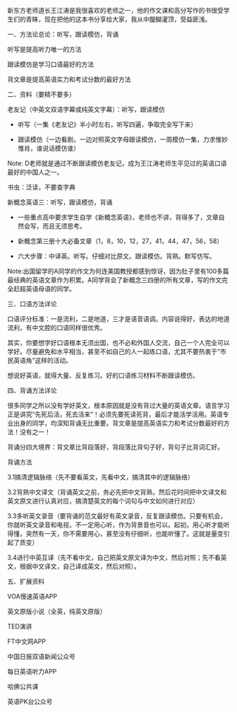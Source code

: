  新东方老师道长王江涛是我很喜欢的老师之一，他的作文课和高分写作的书很受学生们的青睐，现在把他的这本书分享给大家，我从中醍醐灌顶，受益匪浅。

一、方法论总论：听写，跟读模仿，背诵

听写是提高听力唯一的方法

跟读模仿是学习口语最好的方法

背文章是提高英语实力和考试分数的最好方法

二、资料（要精不要多）

老友记（中英文双语字幕或纯英文字幕）：听写，跟读模仿

- 听写（一集《老友记》半小时左右，听写四遍，争取完全写下来）

- 跟读模仿（一边看剧，一边对照英文字母跟读模仿，一周模仿一集，力求惟妙惟肖，谁说话模仿谁）

Note: D老师就是通过不断跟读模仿老友记，成为王江涛老师生平见过的英语口语最好的中国人之一。

书虫：泛读，不要查字典

新概念英语三：听写，跟读模仿，背诵

- 一些重点高中要求学生自学《新概念英语》，老师也不讲，背得多了，文章自然会写，而且无须思考。

- 新概念第三册十大必备文章（1，8，10，12，27，41，44，47，56，58）

- 六大步骤：中译英。听写。仔细对比原文。跟读模仿。背熟。默写仿写。

Note:出国留学的A同学的作文为何连美国教授都感到惊讶，因为肚子里有100多篇最经典的英语文章作为积累。A同学背会了新概念三四册的所有文章，写的作文完全赶超英语母语的同学。

三、口语方法详论

口语评分标准：一是流利，二是地道，三才是语音语调。内容说得好，表达的地道流利，有中文腔的口语同样很优秀。

其实，你要想学好口语根本无须出国，也不必和外国人交流，自己一个人完全可以学好。尽量避免和水平相当，甚至不如自己的人一起练口语，尤其不要热衷于“市民英语角”这样的活动。

想说好英语，就得大量、反复练习。好的口语练习材料不断跟读模仿。

四、背诵方法详论

很多同学之所以没有学好英文，根本原因就是没有背过大量的英语文章。语言学习正是讲究“先死后活，死去活来”！必须先要死读死背，最后才能活学活用。英语专业出身的同学，均深知背诵无比重要。背文章是提高英语实力和考试分数最好的方法！没有之一！

背诵分四大境界：背文章比背段落好，背段落比背句子好，背句子比背词汇好。

背诵方法

3.1搞清逻辑脉络（先不要看英文，先看中文，搞清其中的逻辑脉络）

3.2背熟中文译文（背诵英文之前，务必先把中文背熟，然后花时间把中文译文和英文原文进行认真对应，搞清楚英文的每个词句与中文如何进行对应）

3.3多听英文录音（要背诵的范文最好有英文录音，反复跟读模仿。只要有机会，你就听英文录音和电视，不一定用心听，作为背景音也可以。起初，用心听才能听得懂，突然有一天，你不需要用心，甚至没有仔细听，也能听懂了。这就是量变引起了质变）

3.4进行中英互译（先不看中文，自己把英文原文译为中文，然后对照；先不看英文，根据中文译文，自己译成英文，然后对照）。

五、扩展资料

VOA慢速英语APP

英文原版小说（全英，纯英文原版）

TED演讲

FT中文网APP

中国日报双语新闻公众号

每日英语听力APP

哈佛公共课

英语PK台公众号

